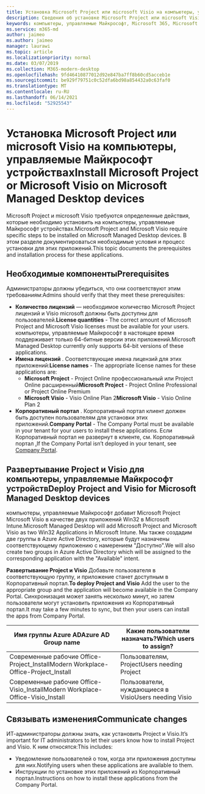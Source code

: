 ```yaml
---
title: Установка Microsoft Project или microsoft Visio на компьютеры, управляемые Майкрософт устройствах
description: Сведения об установке Microsoft Project или microsoft Visio на компьютеры, управляемые Майкрософт устройствах
keywords: компьютеры, управляемые Майкрософт, Microsoft 365, Microsoft Project, Microsoft Visio
ms.service: m365-md
author: jaimeo
ms.author: jaimeo
manager: laurawi
ms.topic: article
ms.localizationpriority: normal
ms.date: 03/07/2019
ms.collection: M365-modern-desktop
ms.openlocfilehash: 9fd46410877012d92e847ba7ff8b60cd5acceb1e
ms.sourcegitcommit: be929f79751c0c52dfa6bd98a854432a0c63faf0
ms.translationtype: MT
ms.contentlocale: ru-RU
ms.lasthandoff: 06/14/2021
ms.locfileid: "52925543"
---
```

# <a name="install-microsoft-project-or-microsoft-visio-on-microsoft-managed-desktop-devices"></a><span data-ttu-id="fb05f-104">Установка Microsoft Project или microsoft Visio на компьютеры, управляемые Майкрософт устройствах</span><span class="sxs-lookup"><span data-stu-id="fb05f-104">Install Microsoft Project or Microsoft Visio on Microsoft Managed Desktop devices</span></span>

<span data-ttu-id="fb05f-105">Microsoft Project и microsoft Visio требуются определенные действия, которые необходимо установить на компьютеры, управляемые Майкрософт устройствах.</span><span class="sxs-lookup"><span data-stu-id="fb05f-105">Microsoft Project and Microsoft Visio require specific steps to be installed on Microsoft Managed Desktop devices.</span></span> <span data-ttu-id="fb05f-106">В этом разделе документироваться необходимые условия и процесс установки для этих приложений.</span><span class="sxs-lookup"><span data-stu-id="fb05f-106">This topic documents the prerequisites and installation process for these applications.</span></span>

## <a name="prerequisites"></a><span data-ttu-id="fb05f-107">Необходимые компоненты</span><span class="sxs-lookup"><span data-stu-id="fb05f-107">Prerequisites</span></span>

<span data-ttu-id="fb05f-108">Администраторы должны убедиться, что они соответствуют этим требованиям:</span><span class="sxs-lookup"><span data-stu-id="fb05f-108">Admins should verify that they meet these prerequisites:</span></span>
- <span data-ttu-id="fb05f-109">**Количество лицензий** — необходимое количество Microsoft Project лицензий и Visio microsoft должны быть доступны для пользователей.</span><span class="sxs-lookup"><span data-stu-id="fb05f-109">**License quantities** - The correct amount of Microsoft Project and Microsoft Visio licenses must be available for your users.</span></span> <span data-ttu-id="fb05f-110">компьютеры, управляемые Майкрософт в настоящее время поддерживает только 64-битные версии этих приложений.</span><span class="sxs-lookup"><span data-stu-id="fb05f-110">Microsoft Managed Desktop currently only supports 64-bit versions of these applications.</span></span> 
- <span data-ttu-id="fb05f-111">**Имена лицензий** . Соответствующие имена лицензий для этих приложений:</span><span class="sxs-lookup"><span data-stu-id="fb05f-111">**License names** - The appropriate license names for these applications are:</span></span>
    - <span data-ttu-id="fb05f-112">**Microsoft Project** - Project Online профессиональный или Project Online расширенный</span><span class="sxs-lookup"><span data-stu-id="fb05f-112">**Microsoft Project** - Project Online Professional or Project Online Premium</span></span>
    - <span data-ttu-id="fb05f-113">**Microsoft Visio** - Visio Online Plan 2</span><span class="sxs-lookup"><span data-stu-id="fb05f-113">**Microsoft Visio** - Visio Online Plan 2</span></span>
- <span data-ttu-id="fb05f-114">**Корпоративный портал** . Корпоративный портал клиент должен быть доступен пользователям для установки этих приложений.</span><span class="sxs-lookup"><span data-stu-id="fb05f-114">**Company Portal** -  The Company Portal must be available in your tenant for your users to install these applications.</span></span> <span data-ttu-id="fb05f-115">Если Корпоративный портал не развернут в клиенте, см. Корпоративный портал [.](company-portal.md)</span><span class="sxs-lookup"><span data-stu-id="fb05f-115">If the Company Portal isn’t deployed in your tenant, see [Company Portal](company-portal.md).</span></span>

## <a name="deploy-project-and-visio-for-microsoft-managed-desktop-devices"></a><span data-ttu-id="fb05f-116">Развертывание Project и Visio для компьютеры, управляемые Майкрософт устройств</span><span class="sxs-lookup"><span data-stu-id="fb05f-116">Deploy Project and Visio for Microsoft Managed Desktop devices</span></span>
<span data-ttu-id="fb05f-117">компьютеры, управляемые Майкрософт добавит Microsoft Project Microsoft Visio в качестве двух приложений Win32 в Microsoft Intune.</span><span class="sxs-lookup"><span data-stu-id="fb05f-117">Microsoft Managed Desktop will add Microsoft Project and Microsoft Visio as two Win32 Applications in Microsoft Intune.</span></span> <span data-ttu-id="fb05f-118">Мы также создадим две группы в Azure Active Directory, которые будут назначены соответствующему приложению с намерением "Доступно".</span><span class="sxs-lookup"><span data-stu-id="fb05f-118">We will also create two groups in Azure Active Directory which will be assigned to the corresponding application with the "Available" intent.</span></span> 

<span data-ttu-id="fb05f-119">**Развертывание Project и Visio** Добавьте пользователя в соответствующую группу, и приложение станет доступным в Корпоративный портал.</span><span class="sxs-lookup"><span data-stu-id="fb05f-119">**To deploy Project and Visio** Add the user to the appropriate group and the application will become available in the Company Portal.</span></span> <span data-ttu-id="fb05f-120">Синхронизация может занять несколько минут, но затем пользователи могут установить приложения из Корпоративный портал.</span><span class="sxs-lookup"><span data-stu-id="fb05f-120">It may take a few minutes to sync, but then your users can install the apps from Company Portal.</span></span> 

<span data-ttu-id="fb05f-121">Имя группы Azure AD</span><span class="sxs-lookup"><span data-stu-id="fb05f-121">Azure AD Group name</span></span> | <span data-ttu-id="fb05f-122">Какие пользователи назначать?</span><span class="sxs-lookup"><span data-stu-id="fb05f-122">Which users to assign?</span></span>   
 --- | ---
<span data-ttu-id="fb05f-123">Современные рабочие Office-Project_Install</span><span class="sxs-lookup"><span data-stu-id="fb05f-123">Modern Workplace-Office-Project_Install</span></span> | <span data-ttu-id="fb05f-124">Пользователям, Project</span><span class="sxs-lookup"><span data-stu-id="fb05f-124">Users needing Project</span></span>
<span data-ttu-id="fb05f-125">Современные рабочие Office-Visio_Install</span><span class="sxs-lookup"><span data-stu-id="fb05f-125">Modern Workplace-Office-Visio_Install</span></span> | <span data-ttu-id="fb05f-126">Пользователи, нуждающиеся в Visio</span><span class="sxs-lookup"><span data-stu-id="fb05f-126">Users needing Visio</span></span>

## <a name="communicate-changes"></a><span data-ttu-id="fb05f-127">Связывать изменения</span><span class="sxs-lookup"><span data-stu-id="fb05f-127">Communicate changes</span></span>
<span data-ttu-id="fb05f-128">ИТ-администраторы должны знать, как установить Project и Visio.</span><span class="sxs-lookup"><span data-stu-id="fb05f-128">It’s important for IT administrators to let their users know how to install Project and Visio.</span></span> <span data-ttu-id="fb05f-129">К ним относятся:</span><span class="sxs-lookup"><span data-stu-id="fb05f-129">This includes:</span></span> 
- <span data-ttu-id="fb05f-130">Уведомление пользователей о том, когда эти приложения доступны для них.</span><span class="sxs-lookup"><span data-stu-id="fb05f-130">Notifying users when these applications are available to them.</span></span> 
- <span data-ttu-id="fb05f-131">Инструкции по установке этих приложений из Корпоративный портал.</span><span class="sxs-lookup"><span data-stu-id="fb05f-131">Instructions on how to install these applications from the Company Portal.</span></span>
